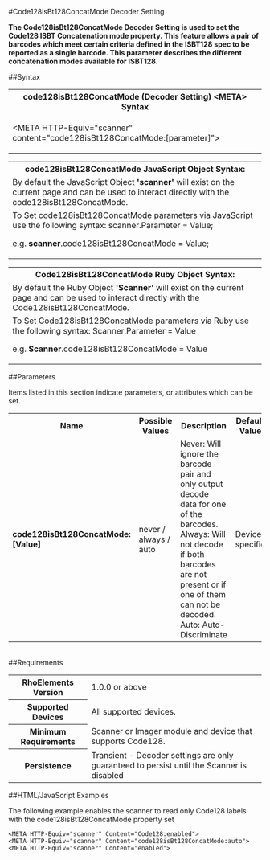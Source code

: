 
#Code128isBt128ConcatMode Decoder Setting

<b>
The Code128isBt128ConcatMode Decoder Setting is used to set the Code128 ISBT Concatenation mode property. This feature allows a pair of barcodes which meet certain criteria defined in the ISBT128 spec to be reported as a single barcode. This parameter describes the different concatenation modes available for ISBT128.
</b>

##Syntax

<table class="re-table"><tr><th class="tableHeading">code128isBt128ConcatMode (Decoder Setting) &lt;META&gt; Syntax
</th></tr><tr><td class="clsSyntaxCells clsOddRow"><p>&lt;META HTTP-Equiv="scanner" content="code128isBt128ConcatMode:[parameter]"&gt;</p></td></tr></table>
<table class="re-table"><tr><th class="tableHeading">code128isBt128ConcatMode JavaScript Object Syntax:</th></tr><tr><td class="clsSyntaxCells clsOddRow">
By default the JavaScript Object <b>'scanner'</b> will exist on the current page and can be used to interact directly with the code128isBt128ConcatMode.
</td></tr><tr><td class="clsSyntaxCells clsEvenRow">
To Set code128isBt128ConcatMode parameters via JavaScript use the following syntax: scanner.Parameter = Value;
<P />e.g. <b>scanner</b>.code128isBt128ConcatMode = Value;
</td></tr></table>
<table class="re-table"><tr><th class="tableHeading">Code128isBt128ConcatMode Ruby Object Syntax:</th></tr><tr><td class="clsSyntaxCells clsOddRow">
By default the Ruby Object <b>'Scanner'</b> will exist on the current page and can be used to interact directly with the Code128isBt128ConcatMode.
</td></tr><tr><td class="clsSyntaxCells clsEvenRow">
To Set Code128isBt128ConcatMode parameters via Ruby use the following syntax: Scanner.Parameter = Value
<P />e.g. <b>Scanner</b>.code128isBt128ConcatMode = Value
</td></tr></table>



##Parameters


Items listed in this section indicate parameters, or attributes which can be set.
<table class="re-table"><col width="20%" /><col width="20%" /><col width="38%" /><col width="22%" /><tr><th class="tableHeading">Name</th><th class="tableHeading">Possible Values</th><th class="tableHeading">Description</th><th class="tableHeading">Default Value</th></tr><tr><td class="clsSyntaxCells clsOddRow"><b>code128isBt128ConcatMode:[Value]
</b></td><td class="clsSyntaxCells clsOddRow">never / always / auto</td><td class="clsSyntaxCells clsOddRow">Never: Will ignore the barcode pair and only output decode data for one of the barcodes.  Always: Will not decode if both barcodes are not present or if one of them can not be decoded.  Auto: Auto-Discriminate</td><td class="clsSyntaxCells clsOddRow">Device specific</td></tr></table>
<table class="re-table"><col width="78%" /><col width="8%" /><col width="1%" /><col width="5%" /><col width="1%" /><col width="5%" /><col width="2%" /></table>





##Requirements

<table class="re-table"><tr><th class="tableHeading">RhoElements Version</th><td class="clsSyntaxCell clsEvenRow">1.0.0 or above
</td></tr><tr><th class="tableHeading">Supported Devices</th><td class="clsSyntaxCell clsOddRow">All supported devices.</td></tr><tr><th class="tableHeading">Minimum Requirements</th><td class="clsSyntaxCell clsOddRow">Scanner or Imager module and device that supports Code128.</td></tr><tr><th class="tableHeading">Persistence</th><td class="clsSyntaxCell clsEvenRow">Transient - Decoder settings are only guaranteed to persist until the Scanner is disabled</td></tr></table>


##HTML/JavaScript Examples

The following example enables the scanner to read only Code128 labels with the code128isBt128ConcatMode property set

	<META HTTP-Equiv="scanner" Content="Code128:enabled">
	<META HTTP-Equiv="scanner" Content="code128isBt128ConcatMode:auto">
	<META HTTP-Equiv="scanner" Content="enabled">
					


